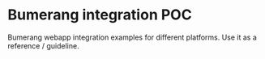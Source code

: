 # Bumerang integration POC
Bumerang webapp integration examples for different platforms. Use it as a reference / guideline.
